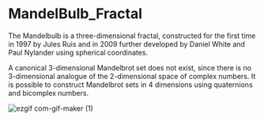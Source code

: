 # MandelBulb_Fractal

The Mandelbulb is a three-dimensional fractal, constructed for the first time in 1997 by Jules Ruis and in 2009 further developed by Daniel White and Paul Nylander using spherical coordinates.

A canonical 3-dimensional Mandelbrot set does not exist, since there is no 3-dimensional analogue of the 2-dimensional space of complex numbers. It is possible to construct Mandelbrot sets in 4 dimensions using quaternions and bicomplex numbers.

![ezgif com-gif-maker (1)](https://user-images.githubusercontent.com/83179142/158352958-5fbe16aa-bbde-4756-8f58-9d82589b2a1d.gif)
